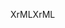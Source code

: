 <span data-ttu-id="ae556-101">XrML</span><span class="sxs-lookup"><span data-stu-id="ae556-101">XrML</span></span>